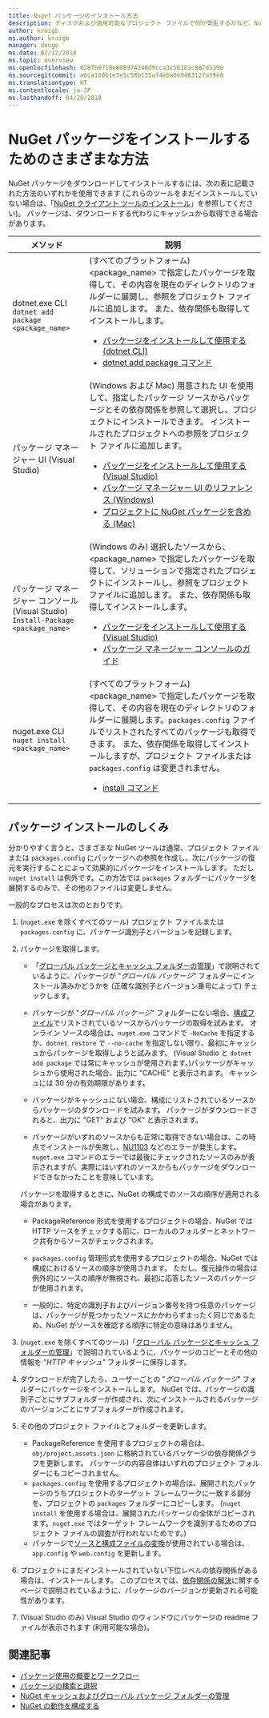 ```yaml
---
title: Nuget パッケージのインストール方法
description: ディスクおよび適用可能なプロジェクト ファイルで何が発生するかなど、NuGet パッケージをプロジェクトにインストールするプロセスを説明します。
author: kraigb
ms.author: kraigb
manager: douge
ms.date: 02/12/2018
ms.topic: overview
ms.openlocfilehash: 028fb9710e808974348d9cca3c56103c087d5390
ms.sourcegitcommit: a6ca160b1e7e5c58b135af4eba0e9463127a59e8
ms.translationtype: HT
ms.contentlocale: ja-JP
ms.lasthandoff: 04/28/2018
---
```

# <a name="different-ways-to-install-a-nuget-package"></a>NuGet パッケージをインストールするためのさまざまな方法

NuGet パッケージをダウンロードしてインストールするには、次の表に記載された方法のいずれかを使用できます (これらのツールをまだインストールしていない場合は、「[NuGet クライアント ツールのインストール](../install-nuget-client-tools.md)」を参照してください)。 パッケージは、ダウンロードする代わりにキャッシュから取得できる場合があります。

| メソッド | 説明 |
| --- | --- |
| dotnet.exe CLI<br/>`dotnet add package <package_name>` | (すべてのプラットフォーム) \<package_name\> で指定したパッケージを取得して、その内容を現在のディレクトリのフォルダーに展開し、参照をプロジェクト ファイルに追加します。 また、依存関係も取得してインストールします。<ul><li>[パッケージをインストールして使用する (dotnet CLI)](../quickstart/install-and-use-a-package-using-the-dotnet-cli.md)</li><li>[dotnet add package コマンド](/dotnet/core/tools/dotnet-add-package)</li></ul> |
| パッケージ マネージャー UI (Visual Studio) | (Windows および Mac) 用意された UI を使用して、指定したパッケージ ソースからパッケージとその依存関係を参照して選択し、プロジェクトにインストールできます。 インストールされたプロジェクトへの参照をプロジェクト ファイルに追加します。<ul><li>[パッケージをインストールして使用する (Visual Studio)](../quickstart/install-and-use-a-package-in-visual-studio.md)</li><li>[パッケージ マネージャー UI のリファレンス (Windows)](../tools/package-manager-ui.md)</li><li>[プロジェクトに NuGet パッケージを含める (Mac)](/visualstudio/mac/nuget-walkthrough)</li></ul> |
| パッケージ マネージャー コンソール (Visual Studio)<br/>`Install-Package <package_name>` | (Windows のみ) 選択したソースから、\<package_name\> で指定したパッケージを取得して、ソリューションで指定されたプロジェクトにインストールし、参照をプロジェクト ファイルに追加します。 また、依存関係も取得してインストールします。<ul><li>[パッケージをインストールして使用する (Visual Studio)](../quickstart/install-and-use-a-package-in-visual-studio.md)</li><li>[パッケージ マネージャー コンソールのガイド](../tools/package-manager-console.md)</li></ul> |
| nuget.exe CLI<br/>`nuget install <package_name>` | (すべてのプラットフォーム) \<package_name\> で指定したパッケージを取得して、その内容を現在のディレクトリのフォルダーに展開します。`packages.config` ファイルでリストされたすべてのパッケージも取得できます。 また、依存関係を取得してインストールしますが、プロジェクト ファイルまたは `packages.config` は変更されません。<ul><li>[install コマンド](../tools/cli-ref-install.md)</li></ul> |

## <a name="what-happens-when-a-package-is-installed"></a>パッケージ インストールのしくみ

分かりやすく言うと、さまざまな NuGet ツールは通常、プロジェクト ファイルまたは `packages.config` にパッケージへの参照を作成し、次にパッケージの復元を実行することによって効果的にパッケージをインストールします。 ただし `nuget install` は例外です。この方法では `packages` フォルダーにパッケージを展開するのみで、その他のファイルは変更しません。

一般的なプロセスは次のとおりです。

1. (`nuget.exe` を除くすべてのツール) プロジェクト ファイルまたは `packages.config` に、パッケージ識別子とバージョンを記録します。

2. パッケージを取得します。
   - 「[グローバル パッケージとキャッシュ フォルダーの管理](managing-the-global-packages-and-cache-folders.md)」で説明されているように、パッケージが "*グローバル パッケージ*" フォルダーにインストール済みかどうかを (正確な識別子とバージョン番号によって) チェックします。

   - パッケージが "*グローバル パッケージ*" フォルダーにない場合、[構成ファイル](Configuring-NuGet-Behavior.md)でリストされているソースからパッケージの取得を試みます。 オンライン ソースの場合は、`nuget.exe` コマンドで `-NoCache` を指定するか、`dotnet restore` で `--no-cache` を指定しない限り、最初にキャッシュからパッケージを取得しようと試みます。 (Visual Studio と `dotnet add package` では常にキャッシュが使用されます。)パッケージがキャッシュから使用された場合、出力に "CACHE" と表示されます。 キャッシュには 30 分の有効期限があります。

   - パッケージがキャッシュにない場合、構成にリストされているソースからパッケージのダウンロードを試みます。 パッケージがダウンロードされると、出力に "GET" および "OK" と表示されます。

   - パッケージがいずれのソースからも正常に取得できない場合は、この時点でインストールが失敗し、[NU1103](../reference/errors-and-warnings.md#nu1103) などのエラーが発生します。 `nuget.exe` コマンドのエラーでは最後にチェックされたソースのみが表示されますが、実際にはいずれのソースからもパッケージをダウンロードできなかったことを意味しています。

   パッケージを取得するときに、NuGet の構成でのソースの順序が適用される場合があります。

   - PackageReference 形式を使用するプロジェクトの場合、NuGet では HTTP ソースをチェックする前に、ローカルのフォルダーとネットワーク共有からソースがチェックされます。

   - `packages.config` 管理形式を使用するプロジェクトの場合、NuGet では構成におけるソースの順序が使用されます。 ただし、復元操作の場合は例外的にソースの順序が無視され、最初に応答したソースのパッケージが使用されます。

   - 一般的に、特定の識別子およびバージョン番号を持つ任意のパッケージは、パッケージが見つかったソースにかかわらずまったく同じであるため、NuGet がソースを確認する順序に特定の意味はありません。

3. (`nuget.exe` を除くすべてのツール)「[グローバル パッケージとキャッシュ フォルダーの管理](managing-the-global-packages-and-cache-folders.md)」で説明されているように、パッケージのコピーとその他の情報を "*HTTP キャッシュ*" フォルダーに保存します。

4. ダウンロードが完了したら、ユーザーごとの "*グローバル パッケージ*" フォルダーにパッケージをインストールします。 NuGet では、パッケージの識別子ごとにサブフォルダーが作成され、次にインストールされるパッケージのバージョンごとにサブフォルダーが作成されます。

5. その他のプロジェクト ファイルとフォルダーを更新します。

    - PackageReference を使用するプロジェクトの場合は、`obj/project.assets.json` に格納されているパッケージの依存関係グラフを更新します。 パッケージの内容自体はいずれのプロジェクト フォルダーにもコピーされません。
    - `packages.config` を使用するプロジェクトの場合は、展開されたパッケージのうちプロジェクトのターゲット フレームワークに一致する部分を、プロジェクトの `packages` フォルダーにコピーします。 (`nuget install` を使用する場合は、展開されたパッケージの全体がコピーされます。`nuget.exe` ではターゲット フレームワークを識別するためのプロジェクト ファイルの調査が行われないためです。)
    - パッケージで[ソースと構成ファイルの変換](../create-packages/source-and-config-file-transformations.md)が使用されている場合は、`app.config` や `web.config` を更新します。

6. プロジェクトにまだインストールされていない下位レベルの依存関係がある場合は、インストールします。 このプロセスでは、[依存関係の解決](../consume-packages/dependency-resolution.md)に関するページで説明されているように、パッケージのバージョンが更新される可能性があります。

7. (Visual Studio のみ) Visual Studio のウィンドウにパッケージの readme ファイルが表示されます (利用可能な場合)。

## <a name="related-articles"></a>関連記事

- [パッケージ使用の概要とワークフロー](../consume-packages/overview-and-workflow.md)
- [パッケージの検索と選択](../consume-packages/finding-and-choosing-packages.md)
- [NuGet キャッシュおよびグローバル パッケージ フォルダーの管理](managing-the-global-packages-and-cache-folders.md)
- [NuGet の動作を構成する](../consume-packages/configuring-nuget-behavior.md)
